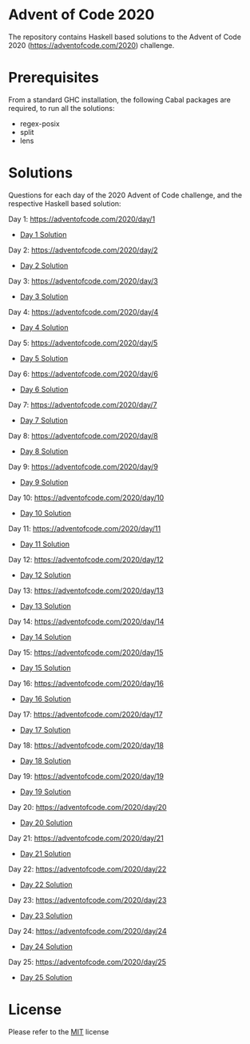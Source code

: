 # Advent of Code 2020
The repository contains Haskell based solutions to the Advent of Code 2020 (https://adventofcode.com/2020) challenge.

# Prerequisites
From a standard GHC installation, the following Cabal packages are required, to run all the solutions:
- regex-posix
- split
- lens

# Solutions
Questions for each day of the 2020 Advent of Code challenge, and the respective Haskell based solution:

Day 1: https://adventofcode.com/2020/day/1
- [Day 1 Solution](src/Day1)

Day 2: https://adventofcode.com/2020/day/2
- [Day 2 Solution](src/Day2)

Day 3: https://adventofcode.com/2020/day/3
- [Day 3 Solution](src/Day3)

Day 4: https://adventofcode.com/2020/day/4
- [Day 4 Solution](src/Day4)

Day 5: https://adventofcode.com/2020/day/5
- [Day 5 Solution](src/Day5)

Day 6: https://adventofcode.com/2020/day/6
- [Day 6 Solution](src/Day6)

Day 7: https://adventofcode.com/2020/day/7
- [Day 7 Solution](src/Day7)

Day 8: https://adventofcode.com/2020/day/8
- [Day 8 Solution](src/Day8)

Day 9: https://adventofcode.com/2020/day/9
- [Day 9 Solution](src/Day9)

Day 10: https://adventofcode.com/2020/day/10
- [Day 10 Solution](src/Day10)

Day 11: https://adventofcode.com/2020/day/11
- [Day 11 Solution](src/Day11)

Day 12: https://adventofcode.com/2020/day/12
- [Day 12 Solution](src/Day12)

Day 13: https://adventofcode.com/2020/day/13
- [Day 13 Solution](src/Day13)

Day 14: https://adventofcode.com/2020/day/14
- [Day 14 Solution](src/Day14)

Day 15: https://adventofcode.com/2020/day/15
- [Day 15 Solution](src/Day15)

Day 16: https://adventofcode.com/2020/day/16
- [Day 16 Solution](src/Day16)

Day 17: https://adventofcode.com/2020/day/17
- [Day 17 Solution](src/Day17)

Day 18: https://adventofcode.com/2020/day/18
- [Day 18 Solution](src/Day18)

Day 19: https://adventofcode.com/2020/day/19
- [Day 19 Solution](src/Day19)

Day 20: https://adventofcode.com/2020/day/20
- [Day 20 Solution](src/Day20)

Day 21: https://adventofcode.com/2020/day/21
- [Day 21 Solution](src/Day21)

Day 22: https://adventofcode.com/2020/day/22
- [Day 22 Solution](src/Day22)

Day 23: https://adventofcode.com/2020/day/23
- [Day 23 Solution](src/Day23)

Day 24: https://adventofcode.com/2020/day/24
- [Day 24 Solution](src/Day24)

Day 25: https://adventofcode.com/2020/day/25
- [Day 25 Solution](src/Day25)

# License
Please refer to the [MIT](LICENSE) license
